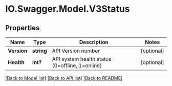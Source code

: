 # IO.Swagger.Model.V3Status
## Properties

Name | Type | Description | Notes
------------ | ------------- | ------------- | -------------
**Version** | **string** | API Version number | [optional] 
**Health** | **int?** | API system health status (0&#x3D;offline, 1&#x3D;online) | [optional] 

[[Back to Model list]](../README.md#documentation-for-models) [[Back to API list]](../README.md#documentation-for-api-endpoints) [[Back to README]](../README.md)

